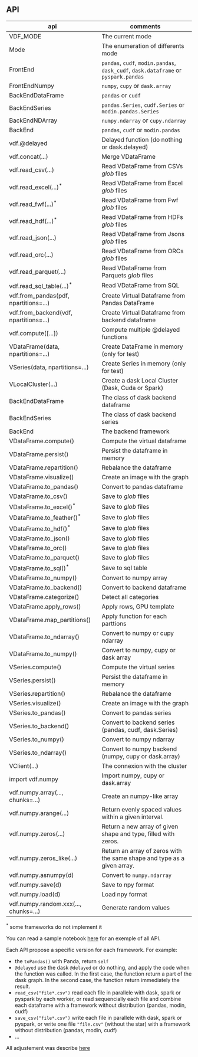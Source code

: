 ## API

| api                                    | comments                                                                            |
|----------------------------------------|-------------------------------------------------------------------------------------|
| VDF_MODE                               | The current mode                                                                    |
| Mode                                   | The enumeration of differents mode                                                  |
| FrontEnd                               | `pandas`, `cudf`, `modin.pandas`, `dask_cudf`, `dask.dataframe` or `pyspark.pandas` |
| FrontEndNumpy                          | `numpy`, `cupy` or `dask.array`                                                     |
| BackEndDataFrame                       | `pandas` or `cudf`                                                                  |
| BackEndSeries                          | `pandas.Series`, `cudf.Series` or `modin.pandas.Series`                             |
| BackEndNDArray                         | `numpy.ndarray` or `cupy.ndarray`                                                   |
| BackEnd                                | `pandas`, `cudf` or `modin.pandas`                                                  |
| vdf.@delayed                           | Delayed function (do nothing or dask.delayed)                                       |
| vdf.concat(...)                        | Merge VDataFrame                                                                    |
| vdf.read_csv(...)                      | Read VDataFrame from CSVs *glob* files                                              |
| vdf.read_excel(...)<sup>*</sup>        | Read VDataFrame from Excel *glob* files                                             |
| vdf.read_fwf(...)<sup>*</sup>          | Read VDataFrame from Fwf *glob* files                                               |
| vdf.read_hdf(...)<sup>*</sup>          | Read VDataFrame from HDFs *glob* files                                              |
| vdf.read_json(...)                     | Read VDataFrame from Jsons *glob* files                                             |
| vdf.read_orc(...)                      | Read VDataFrame from ORCs *glob* files                                              |
| vdf.read_parquet(...)                  | Read VDataFrame from Parquets *glob* files                                          |
| vdf.read_sql_table(...)<sup>*</sup>    | Read VDataFrame from SQL                                                            |
| vdf.from_pandas(pdf, npartitions=...)  | Create Virtual Dataframe from Pandas DataFrame                                      |
| vdf.from_backend(vdf, npartitions=...) | Create Virtual Dataframe from backend dataframe                                     |
| vdf.compute([...])                     | Compute multiple @delayed functions                                                 |
| VDataFrame(data, npartitions=...)      | Create DataFrame in memory (only for test)                                          |
| VSeries(data, npartitions=...)         | Create Series in memory (only for test)                                             |
| VLocalCluster(...)                     | Create a dask Local Cluster (Dask, Cuda or Spark)                                   |
| BackEndDataFrame                       | The class of dask backend dataframe                                                 |
| BackEndSeries                          | The class of dask backend series                                                    |
| BackEnd                                | The backend framework                                                               |
| VDataFrame.compute()                   | Compute the virtual dataframe                                                       |
| VDataFrame.persist()                   | Persist the dataframe in memory                                                     |
| VDataFrame.repartition()               | Rebalance the dataframe                                                             |
| VDataFrame.visualize()                 | Create an image with the graph                                                      |
| VDataFrame.to_pandas()                 | Convert to pandas dataframe                                                         |
| VDataFrame.to_csv()                    | Save to *glob* files                                                                |
| VDataFrame.to_excel()<sup>*</sup>      | Save to *glob* files                                                                |
| VDataFrame.to_feather()<sup>*</sup>    | Save to *glob* files                                                                |
| VDataFrame.to_hdf()<sup>*</sup>        | Save to *glob* files                                                                |
| VDataFrame.to_json()                   | Save to *glob* files                                                                |
| VDataFrame.to_orc()                    | Save to *glob* files                                                                |
| VDataFrame.to_parquet()                | Save to *glob* files                                                                |
| VDataFrame.to_sql()<sup>*</sup>        | Save to sql table                                                                   |
| VDataFrame.to_numpy()                  | Convert to numpy array                                                              |
| VDataFrame.to_backend()                | Convert to backend dataframe                                                        |
| VDataFrame.categorize()                | Detect all categories                                                               |
| VDataFrame.apply_rows()                | Apply rows, GPU template                                                            |
| VDataFrame.map_partitions()            | Apply function for each parttions                                                   |
| VDataFrame.to_ndarray()                | Convert to numpy or cupy ndarray                                                    |
| VDataFrame.to_numpy()                  | Convert to numpy, cupy or dask array                                                |
| VSeries.compute()                      | Compute the virtual series                                                          |
| VSeries.persist()                      | Persist the dataframe in memory                                                     |
| VSeries.repartition()                  | Rebalance the dataframe                                                             |
| VSeries.visualize()                    | Create an image with the graph                                                      |
| VSeries.to_pandas()                    | Convert to pandas series                                                            |
| VSeries.to_backend()                   | Convert to backend series (pandas, cudf, dask.Series)                               |
| VSeries.to_numpy()                     | Convert to numpy ndarray                                                            |
| VSeries.to_ndarray()                   | Convert to numpy backend (numpy, cupy or dask.array)                                |
| VClient(...)                           | The connexion with the cluster                                                      |
| import vdf.numpy                       | Import numpy, cupy or dask.array                                                    |
| vdf.numpy.array(..., chunks=...)       | Create an numpy-like array                                                          |
| vdf.numpy.arange(...)                  | Return evenly spaced values within a given interval.                                |
| vdf.numpy.zeros(...)                   | Return a new array of given shape and type, filled with zeros.                      |
| vdf.numpy.zeros_like(...)              | Return an array of zeros with the same shape and type as a given array.                      |
| vdf.numpy.asnumpy(d)                   | Convert to `numpy.ndarray`                                                          |
| vdf.numpy.save(d)                      | Save to npy format                                                                  |
| vdf.numpy.load(d)                      | Load npy format                                                                     |
| vdf.numpy.random.xxx(..., chunks=...)  | Generate random values                                                              |

<sup>*</sup> some frameworks do not implement it


You can read a sample notebook [here](https://github.com/pprados/virtual-dataframe/blob/master/notebooks/demo.ipynb)
for an exemple of all API.

Each API propose a specific version for each framework. For example:

- the  `toPandas()` with Panda, return `self`
- `@delayed` use the dask `@delayed` or do nothing, and apply the code when the function was called.
In the first case, the function return a part of the dask graph. In the second case, the function return immediately
the result.
- `read_csv("file*.csv")` read each file in parallele with dask, spark or pyspark by each worker,
or read sequencially each file and combine each dataframe with a framework without distribution (pandas, modin, cudf)
- `save_csv("file*.csv")` write each file in parallele with dask, spark or pyspark,
or write one file `"file.csv"` (without the star) with a framework without distribution (pandas, modin, cudf)
- ...

All adjustement was describe [here](tech.md)

